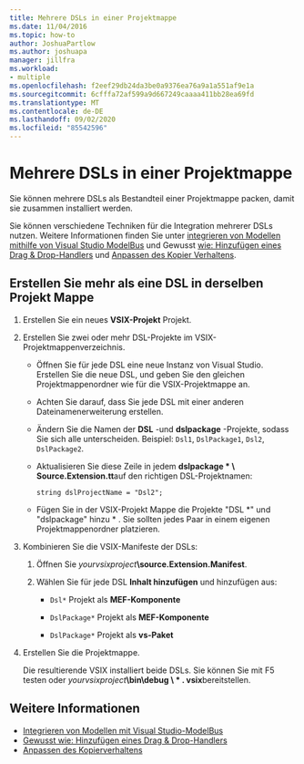 ```yaml
---
title: Mehrere DSLs in einer Projektmappe
ms.date: 11/04/2016
ms.topic: how-to
author: JoshuaPartlow
ms.author: joshuapa
manager: jillfra
ms.workload:
- multiple
ms.openlocfilehash: f2eef29db24da3be0a9376ea76a9a1a551af9e1a
ms.sourcegitcommit: 6cfffa72af599a9d667249caaaa411bb28ea69fd
ms.translationtype: MT
ms.contentlocale: de-DE
ms.lasthandoff: 09/02/2020
ms.locfileid: "85542596"
---
```

# <a name="multiple-dsls-in-one-solution"></a>Mehrere DSLs in einer Projektmappe

Sie können mehrere DSLs als Bestandteil einer Projektmappe packen, damit sie zusammen installiert werden.

Sie können verschiedene Techniken für die Integration mehrerer DSLs nutzen. Weitere Informationen finden Sie unter [integrieren von Modellen mithilfe von Visual Studio ModelBus](../modeling/integrating-models-by-using-visual-studio-modelbus.md) und Gewusst [wie: Hinzufügen eines Drag & Drop-Handlers](../modeling/how-to-add-a-drag-and-drop-handler.md) und [Anpassen des Kopier Verhaltens](../modeling/customizing-copy-behavior.md).

## <a name="build-more-than-one-dsl-in-the-same-solution"></a>Erstellen Sie mehr als eine DSL in derselben Projekt Mappe

1. Erstellen Sie ein neues **VSIX-Projekt** Projekt.

2. Erstellen Sie zwei oder mehr DSL-Projekte im VSIX-Projektmappenverzeichnis.

   - Öffnen Sie für jede DSL eine neue Instanz von Visual Studio. Erstellen Sie die neue DSL, und geben Sie den gleichen Projektmappenordner wie für die VSIX-Projektmappe an.

   - Achten Sie darauf, dass Sie jede DSL mit einer anderen Dateinamenerweiterung erstellen.

   - Ändern Sie die Namen der **DSL** -und **dslpackage** -Projekte, sodass Sie sich alle unterscheiden. Beispiel: `Dsl1`, `DslPackage1`, `Dsl2`, `DslPackage2`.

   - Aktualisieren Sie diese Zeile in jedem **dslpackage \* \ Source.Extension.tt**auf den richtigen DSL-Projektnamen:

      `string dslProjectName = "Dsl2";`

   - Fügen Sie in der VSIX-Projekt Mappe die Projekte "DSL *" und "dslpackage" hinzu \* . Sie sollten jedes Paar in einem eigenen Projektmappenordner platzieren.

2. Kombinieren Sie die VSIX-Manifeste der DSLs:

   1. Öffnen Sie _yourvsixproject_**\source.Extension.Manifest**.

   2. Wählen Sie für jede DSL **Inhalt hinzufügen** und hinzufügen aus:

       - `Dsl*` Projekt als **MEF-Komponente**

       - `DslPackage*` Projekt als **MEF-Komponente**

       - `DslPackage*` Projekt als **vs-Paket**

3. Erstellen Sie die Projektmappe.

   Die resultierende VSIX installiert beide DSLs. Sie können Sie mit F5 testen oder _yourvsixproject_**\bin\debug \\ \* . vsix**bereitstellen.

## <a name="see-also"></a>Weitere Informationen

- [Integrieren von Modellen mit Visual Studio-ModelBus](../modeling/integrating-models-by-using-visual-studio-modelbus.md)
- [Gewusst wie: Hinzufügen eines Drag & Drop-Handlers](../modeling/how-to-add-a-drag-and-drop-handler.md)
- [Anpassen des Kopierverhaltens](../modeling/customizing-copy-behavior.md)